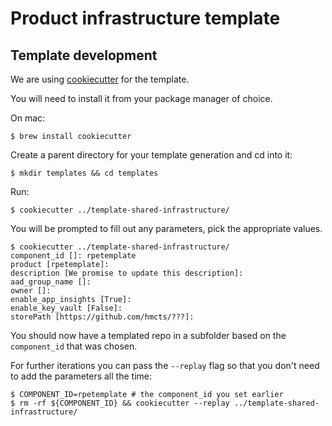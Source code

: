 # Product infrastructure template

## Template development

We are using [cookiecutter](https://cookiecutter.readthedocs.io/) for the template.

You will need to install it from your package manager of choice.

On mac:

```command
$ brew install cookiecutter
```

Create a parent directory for your template generation and cd into it:

```command
$ mkdir templates && cd templates
```

Run:

```
$ cookiecutter ../template-shared-infrastructure/
```

You will be prompted to fill out any parameters, pick the appropriate values.

```command
$ cookiecutter ../template-shared-infrastructure/
component_id []: rpetemplate
product [rpetemplate]:
description [We promise to update this description]:
aad_group_name []:
owner []:
enable_app_insights [True]:
enable_key_vault [False]:
storePath [https://github.com/hmcts/???]:
```

You should now have a templated repo in a subfolder based on the `component_id` that was chosen.

For further iterations you can pass the `--replay` flag so that you don't need to add the parameters all the time:

```command
$ COMPONENT_ID=rpetemplate # the component_id you set earlier
$ rm -rf ${COMPONENT_ID} && cookiecutter --replay ../template-shared-infrastructure/
```
